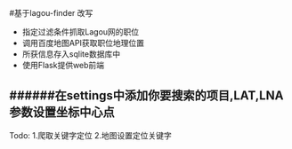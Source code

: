 
#基于lagou-finder 改写

* 指定过滤条件抓取Lagou网的职位
* 调用百度地图API获取职位地理位置
* 所获信息存入sqlite数据库中
* 使用Flask提供web前端


######在settings中添加你要搜索的项目,LAT,LNA参数设置坐标中心点
------------------------
Todo:
1.爬取关键字定位
2.地图设置定位关键字


